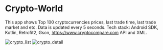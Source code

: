 # Crypto-World
This app shows Top 100 cryptocurrencies prices, last trade time, last trade market and etc. Data is updated every 5 seconds.
Tech stack: Android SDK, Kotlin, Retrofit2, Gson, https://www.cryptocompare.com API and XML.


  ![crypto_list](https://user-images.githubusercontent.com/96684932/213436321-3043bdf4-d3dc-4937-951d-7f5bb4896a92.png)
  ![crypto_detail](https://user-images.githubusercontent.com/96684932/213436658-ad528e76-8c3e-479d-add9-572d35971328.png)
